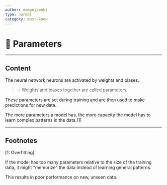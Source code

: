 ```yaml
---
author: nemanjaenki
type: normal
category: must-know
---
```


# 🔢 Parameters

---

## Content

The neural network neurons are activated by weights and biases.

> 💡 Weights and biases together are called parameters.

These parameters are set during training and are then used to make predictions for new data.

The more parameters a model has, the more capacity the model has to learn complex patterns in the data.[1]

---
## Footnotes

[1: Overfitting]

If the model has too many parameters relative to the size of the training data, it might "memorize" the data instead of learning general patterns.

This results in poor performance on new, unseen data.
